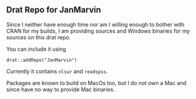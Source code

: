 ## Drat Repo for JanMarvin

Since I neither have enough time nor am I willing enough to bother with CRAN for
my builds, I am providing sources and Windows binaries for my sources on this
drat repo.

You can include it using

```{R}
drat::addRepo("JanMarvin")
```

Currently it contains `nlsur` and `readspss`.

Packages are known to build on MacOs too, but I do not own a Mac and since have
no way to provide Mac binaries.
